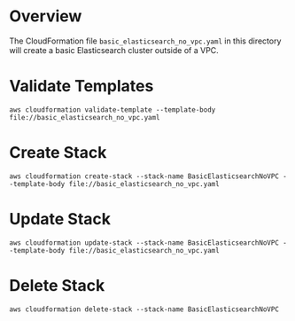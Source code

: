 # Overview
The CloudFormation file `basic_elasticsearch_no_vpc.yaml` in this directory will create a basic Elasticsearch cluster outside of a VPC.

# Validate Templates

`aws cloudformation validate-template --template-body file://basic_elasticsearch_no_vpc.yaml`

# Create Stack
`aws cloudformation create-stack --stack-name BasicElasticsearchNoVPC --template-body file://basic_elasticsearch_no_vpc.yaml`

# Update Stack
`aws cloudformation update-stack --stack-name BasicElasticsearchNoVPC --template-body file://basic_elasticsearch_no_vpc.yaml`


# Delete Stack
`aws cloudformation delete-stack --stack-name BasicElasticsearchNoVPC`
